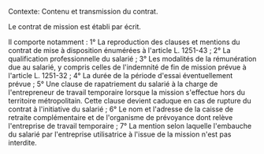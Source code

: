 Contexte: Contenu et transmission du contrat.

Le contrat de mission est établi par écrit.

Il comporte notamment : 1° La reproduction des clauses et mentions du contrat de mise à disposition énumérées à l'article L. 1251-43 ; 2° La qualification professionnelle du salarié ; 3° Les modalités de la rémunération due au salarié, y compris celles de l'indemnité de fin de mission prévue à l'article L. 1251-32 ; 4° La durée de la période d'essai éventuellement prévue ; 5° Une clause de rapatriement du salarié à la charge de l'entrepreneur de travail temporaire lorsque la mission s'effectue hors du territoire métropolitain. Cette clause devient caduque en cas de rupture du contrat à l'initiative du salarié ; 6° Le nom et l'adresse de la caisse de retraite complémentaire et de l'organisme de prévoyance dont relève l'entreprise de travail temporaire ; 7° La mention selon laquelle l'embauche du salarié par l'entreprise utilisatrice à l'issue de la mission n'est pas interdite.